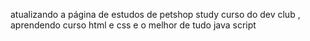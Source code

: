 atualizando a página de estudos de petshop study
curso do dev club , aprendendo curso html e css e o melhor de tudo
java script